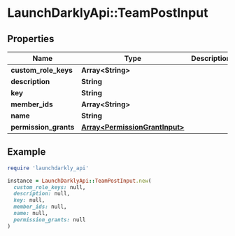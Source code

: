 # LaunchDarklyApi::TeamPostInput

## Properties

| Name | Type | Description | Notes |
| ---- | ---- | ----------- | ----- |
| **custom_role_keys** | **Array&lt;String&gt;** |  | [optional] |
| **description** | **String** |  | [optional] |
| **key** | **String** |  | [optional] |
| **member_ids** | **Array&lt;String&gt;** |  | [optional] |
| **name** | **String** |  | [optional] |
| **permission_grants** | [**Array&lt;PermissionGrantInput&gt;**](PermissionGrantInput.md) |  | [optional] |

## Example

```ruby
require 'launchdarkly_api'

instance = LaunchDarklyApi::TeamPostInput.new(
  custom_role_keys: null,
  description: null,
  key: null,
  member_ids: null,
  name: null,
  permission_grants: null
)
```

